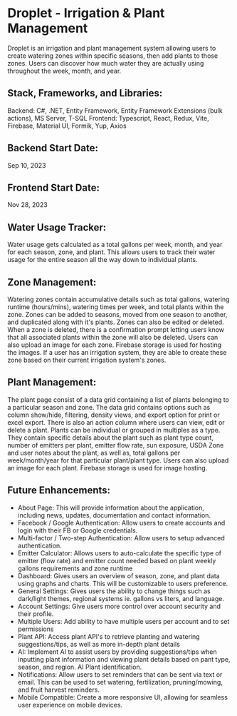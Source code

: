 # Droplet - Irrigation & Plant Management
Droplet is an irrigation and plant management system allowing users to create watering zones within specific seasons, then add plants to those zones. Users can discover how much water they are actually using throughout the week, month, and year.

## Stack, Frameworks, and Libraries:
Backend: C#, .NET, Entity Framework, Entity Framework Extensions (bulk actions), MS Server, T-SQL
Frontend: Typescript, React, Redux, Vite, Firebase, Material UI, Formik, Yup, Axios

## Backend Start Date: 
Sep 10, 2023
## Frontend Start Date: 
Nov 28, 2023

## Water Usage Tracker:
Water usage gets calculated as a total gallons per week, month, and year for each season, zone, and plant. This allows users to track their water usage for the entire season all the way down to individual plants.

## Zone Management:
Watering zones contain accumulative details such as total gallons, watering runtime (hours/mins), watering times per week, and total plants within the zone. Zones can be added to seasons, moved from one season to another, and duplicated along with it's plants. Zones can also be edited or deleted. When a zone is deleted, there is a confirmation prompt letting users know that all associated plants within the zone will also be deleted. Users can also upload an image for each zone. Firebase storage is used for hosting the images. If a user has an irrigation system, they are able to create these zone based on their current irrigation system's zones.

## Plant Management:
The plant page consist of a data grid containing a list of plants belonging to a particular season and zone. The data grid contains options such as column show/hide, filtering, density views, and export option for print or excel export. There is also an action column where users can view, edit or delete a plant. Plants can be individual or grouped in multiples as a type. They contain specific details about the plant such as plant type count, number of emitters per plant, emitter flow rate, sun exposure, USDA Zone and user notes about the plant, as well as, total gallons per week/month/year for that particular plant/plant type. Users can also upload an image for each plant. Firebase storage is used for image hosting.

## Future Enhancements:
- About Page: This will provide information about the application, including news, updates, documentation and contact information.
- Facebook / Google Authentication: Allow users to create accounts and login with their FB or Google credentials.
- Multi-factor / Two-step Authentication: Allow users to setup advanced authentication.
- Emitter Calculator: Allows users to auto-calculate the specific type of emitter (flow rate) and emitter count needed based on plant weekly gallons requirements and zone runtime
- Dashboard: Gives users an overview of season, zone, and plant data using graphs and charts. This will be customizable to users preference.
- General Settings: Gives users the ability to change things such as dark/light themes, regional systems ie. gallons vs liters, and language.
- Account Settings: Give users more control over account security and their profile.
- Multiple Users: Add ability to have multiple users per account and to set permissions
- Plant API: Access plant API's to retrieve planting and watering suggestions/tips, as well as more in-depth plant details
- AI: Implement AI to assist users by providing suggestions/tips when inputting plant information and viewing plant details based on pant type, season, and region. AI Plant identification.
- Notifications: Allow users to set reminders that can be sent via text or email. This can be used to set watering, fertilization, pruning/mowing, and fruit harvest reminders.
- Mobile Compatible: Create a more responsive UI, allowing for seamless user experience on mobile devices.
